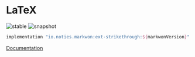 # LaTeX

![stable](https://img.shields.io/maven-central/v/io.noties.markwon/ext-latex.svg)
![snapshot](https://img.shields.io/nexus/s/https/oss.sonatype.org/io.noties.markwon/ext-latex.svg)

```kotlin
implementation "io.noties.markwon:ext-strikethrough:${markwonVersion}"
```


[Documentation](https://noties.github.io/Markwon/docs/v3/ext-latex)
